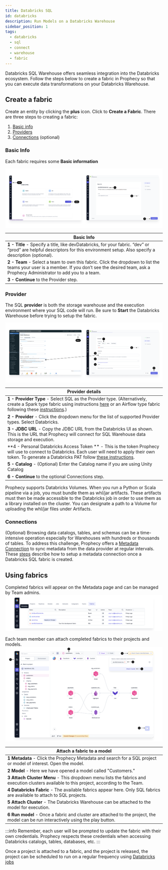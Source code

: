 ```yaml
---
title: Databricks SQL
id: databricks
description: Run Models on a Databricks Warehouse
sidebar_position: 1
tags:
  - databricks
  - sql
  - connect
  - warehouse
  - fabric
---
```


Databricks SQL Warehouse offers seamless integration into the Databricks ecosystem. Follow the steps below to create a fabric in Prophecy so that you can execute data transformations on your Databricks Warehouse.

## Create a fabric

Create an entity by clicking the **plus** icon. Click to **Create a Fabric**.
There are three steps to creating a fabric:

1. [Basic info](./databricks.md#basic-info)
2. [Providers](./databricks.md#provider)
3. [Connections](./databricks.md#connections) (optional)

### Basic Info

Each fabric requires some **Basic information**

![DBInfo](./img/DatabricksFabric1.png)

| **Basic Info**                                                                                                                                                                                     |
| -------------------------------------------------------------------------------------------------------------------------------------------------------------------------------------------------- |
| **1 - Title** - Specify a title, like devDatabricks, for your fabric. “dev” or “prod” are helpful descriptors for this environment setup. Also specify a description (optional).                   |
| **2 - Team** - Select a team to own this fabric. Click the dropdown to list the teams your user is a member. If you don’t see the desired team, ask a Prophecy Administrator to add you to a team. |
| **3 - Continue** to the Provider step.                                                                                                                                                             |

### Provider

The SQL **provider** is both the storage warehouse and the execution environment where your SQL code will run. Be sure to **Start** the Databricks Warehouse before trying to setup the fabric.

![SFProvider](./img/DatabricksFabric2.png)

| **Provider details**                                                                                                                                                                                                                                                                                                            |
| ------------------------------------------------------------------------------------------------------------------------------------------------------------------------------------------------------------------------------------------------------------------------------------------------------------------------------- |
| **1 - Provider Type** - Select SQL as the Provider type. (Alternatively, create a Spark type fabric using instructions [here](/docs/administration/Spark-fabrics/fabrics.md) or an Airflow type fabric following these [instructions](/docs/Orchestration/airflow/setup/setup.md).)                                             |
| **2 - Provider** - Click the dropdown menu for the list of supported Provider types. Select Databricks.                                                                                                                                                                                                                         |
| **3 - JDBC URL** - Copy the JDBC URL from the Databricks UI as shown. This is the URL that Prophecy will connect for SQL Warehouse data storage and execution.                                                                                                                                                                  |
| **4 - Personal Databricks Access Token ** - This is the token Prophecy will use to connect to Databricks. Each user will need to apply their own token. To generate a Databricks PAT follow [these instructions](https://docs.databricks.com/en/dev-tools/auth/pat.html#databricks-personal-access-tokens-for-workspace-users). |
| **5 - Catalog** - (Optional) Enter the Catalog name if you are using Unity Catalog                                                                                                                                                                                                                                              |
| **6 - Continue** to the optional Connections step.                                                                                                                                                                                                                                                                              |

Prophecy supports Databricks Volumes. When you run a Python or Scala pipeline via a job, you must bundle them as whl/jar artifacts. These artifacts must then be made accessible to the Databricks job in order to use them as a library installed on the cluster. You can designate a path to a Volume for uploading the whl/jar files under Artifacts.

### Connections

(Optional) Browsing data catalogs, tables, and schemas can be a time-intensive operation especially for Warehouses with hundreds or thousands of tables. To address this challenge, Prophecy offers a [Metadata Connection](/docs/concepts/fabrics/metadata-connections.md) to sync metadata from the data provider at regular intervals. These [steps](/docs/concepts/fabrics/metadata-connections.md#add-a-metadata-connection) describe how to setup a metadata connection once a Databricks SQL fabric is created.

## Using fabrics

Completed fabrics will appear on the Metadata page and can be managed by Team admins.
![FabricMetadata](./img/FabricMetadata.png)

Each team member can attach completed fabrics to their projects and models.
![SFAttachCluster](./img/DatabricksAttachCluster.png)

| **Attach a fabric to a model**                                                                                                            |
| ----------------------------------------------------------------------------------------------------------------------------------------- |
| **1 Metadata** - Click the Prophecy Metadata and search for a SQL project or model of interest. Open the model.                           |
| **2 Model** - Here we have opened a model called "Customers."                                                                             |
| **3 Attach Cluster Menu** - This dropdown menu lists the fabrics and execution clusters available to this project, according to the Team. |
| **4 Databricks Fabric** - The available fabrics appear here. Only SQL fabrics are available to attach to SQL projects.                    |
| **5 Attach Cluster** - The Databricks Warehouse can be attached to the model for execution.                                               |
| **6 Run model** - Once a fabric and cluster are attached to the project, the model can be run interactively using the play button.        |

:::info
Remember, each user will be prompted to update the fabric with their own credentials. Prophecy respects these credentials when accessing Databricks catalogs, tables, databases, etc.
:::

Once a project is attached to a fabric, and the project is released, the project can be scheduled to run on a regular frequency using [Databricks jobs](/docs/tutorials/end-to-end/getting-started-with-low-code-sql.md#5-orchestrate-and-deploy)
